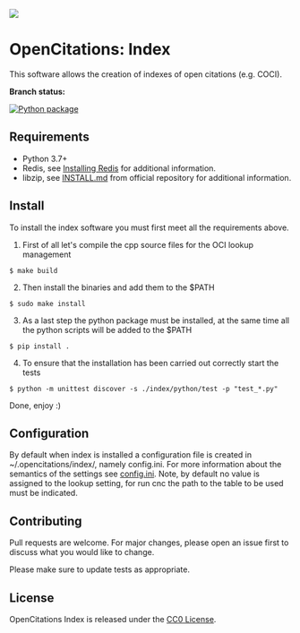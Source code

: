 [<img src="https://img.shields.io/badge/powered%20by-OpenCitations-%239931FC?labelColor=2D22DE" />](http://opencitations.net)
# OpenCitations: Index

This software allows the creation of indexes of open citations (e.g. COCI).

**Branch status:**

[![Python package](https://github.com/opencitations/index/actions/workflows/python-package.yml/badge.svg?branch=farm_revision)](https://github.com/opencitations/index/actions/workflows/python-package.yml)

## Requirements
- Python 3.7+
- Redis, see [Installing Redis](https://redis.io/docs/getting-started/installation/) for additional information.
- libzip, see [INSTALL.md](https://github.com/nih-at/libzip/blob/master/INSTALL.md) from official repository for additional information.
## Install
To install the index software you must first meet all the requirements above.

1. First of all let's compile the cpp source files for the OCI lookup management
```console
$ make build
```
2. Then install the binaries and add them to the $PATH
```console
$ sudo make install
```
3. As a last step the python package must be installed, at the same time all the python scripts will be added to the $PATH
```console
$ pip install .
```

4. To ensure that the installation has been carried out correctly start the tests
```console
$ python -m unittest discover -s ./index/python/test -p "test_*.py"
```

Done, enjoy :)

## Configuration
By default when index is installed a configuration file is created in ~/.opencitations/index/, namely config.ini. For more information about the semantics of the settings see [config.ini](config.ini). Note, by default no value is assigned to the lookup setting, for run cnc the path to the table to be used must be indicated.
## Contributing
Pull requests are welcome. For major changes, please open an issue first to discuss what you would like to change.

Please make sure to update tests as appropriate.

## License
OpenCitations Index is released under the [CC0 License](LICENSE).
